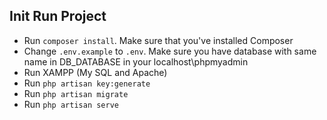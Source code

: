 ## Init Run Project
- Run `composer install`. Make sure that you've installed Composer
- Change `.env.example` to `.env`. Make sure you have database with same name in DB_DATABASE in your localhost\phpmyadmin
- Run XAMPP (My SQL and Apache)
- Run `php artisan key:generate`
- Run `php artisan migrate`
- Run `php artisan serve`
